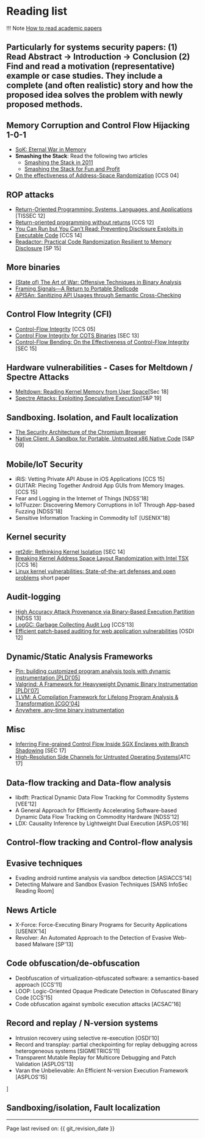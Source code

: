 # Reading list

!!! Note
   [How to read academic papers](https://medium.com/ai-saturdays/how-to-read-academic-papers-without-freaking-out-3f7ef43a070f)

Particularly for systems security papers: 
    (1) Read Abstract -> Introduction -> Conclusion
    (2) Find and read a motivation (representative) example or case studies. They include a complete (and often realistic) story and how the proposed idea solves the problem with newly proposed methods. 
---

<!-- 
## Sources

* [VPK](https://cs.brown.edu/courses/csci2951-u/lectures.html#l01)
* [Suman seminar course](http://www.cs.columbia.edu/~suman/coms_e6183.html)
* [Taesoo Kim seminar course](https://tc.gts3.org/cs8803/2014/cal.html)
* [Suman system security course](http://www.cs.columbia.edu/~suman/security_1.html)
* [Youngjin Jang - seminar course](https://syssec-s18.unexploitable.systems/cal.html)
* [Mu Zhang seminar course](https://sites.google.com/site/muzhang82/cs6956-001-2019fall)
-->

## Memory Corruption and Control Flow Hijacking 1-0-1

* [SoK: Eternal War in Memory](https://ieeexplore.ieee.org/abstract/document/6547101)
* **Smashing the Stack**: Read the following two articles
    * [Smashing the Stack in 2011](https://paulmakowski.wordpress.com/2011/01/25/smashing-the-stack-in-2011/)
    * [Smashing the Stack for Fun and Profit](http://phrack.org/issues/49/14.html#article)
* [On the effectiveness of Address-Space Randomization](https://web.stanford.edu/~blp/papers/asrandom.pdf) [CCS 04]

## ROP attacks
* [Return-Oriented Programming: Systems, Languages, and Applications](https://dl.acm.org/citation.cfm?id=2133377) [TISSEC 12]
* [Return-oriented programming without returns](https://dl.acm.org/citation.cfm?id=1866370) [CCS 12]
* [You Can Run but You Can't Read: Preventing Disclosure Exploits in Executable Code](https://www.infsec.cs.uni-saarland.de/wp-content/uploads/sites/2/2014/10/nuernberger2014ccs_disclosure.pdf) [CCS 14]
* [Readactor: Practical Code Randomization Resilient to Memory Disclosure](https://www.ics.uci.edu/~sjcrane/papers/sjcrane15_readactor.pdf) [SP 15]

## More binaries

* [(State of) The Art of War: Offensive Techniques in Binary Analysis](https://syssec-s18.unexploitable.systems/l/week04/angrSoK.pdf)
* [Framing Signals—A Return to Portable Shellcode](https://syssec-s18.unexploitable.systems/l/week03/srop.pdf)
* [APISAn: Sanitizing API Usages through Semantic Cross-Checking](https://syssec-s18.unexploitable.systems/l/week04/apisan.pdf)



## Control Flow Integrity (CFI)

* [Control-Flow Integrity](https://dl.acm.org/citation.cfm?id=1102165) [CCS 05]
* [Control Flow Integrity for COTS Binaries](https://www.usenix.org/node/174767) [SEC 13]
* [Control-Flow Bending: On the Effectiveness of Control-Flow Integrity](https://www.usenix.org/node/190961) [SEC 15]

<!--
* Efficient Path Encoding [MICRO'96]
* Precise Calling Context Encoding [ICSE'10]
* LDX: Causality Inference by Lightweight Dual Execution [ASPLOS'16]
-->






## Hardware vulnerabilities - Cases for Meltdown / Spectre Attacks

* [Meltdown: Reading Kernel Memory from User Space](https://www.usenix.org/system/files/conference/usenixsecurity18/sec18-lipp.pdf)[Sec 18]
* [Spectre Attacks: Exploiting Speculative Execution](https://spectreattack.com/spectre.pdf)[S&P 19]


## Sandboxing. Isolation, and Fault localization

* [The Security Architecture of the Chromium Browser](https://syssec-s18.unexploitable.systems/l/week05/chrome.pdf)
* [Native Client: A Sandbox for Portable, Untrusted x86 Native Code]() [S&P 09]


## Mobile/IoT Security
* iRiS: Vetting Private API Abuse in iOS Applications [CCS 15]
* GUITAR: Piecing Together Android App GUIs from Memory Images. [CCS 15]
* Fear and Logging in the Internet of Things [NDSS'18]
* IoTFuzzer: Discovering Memory Corruptions in IoT Through App-based Fuzzing [NDSS'18]
* Sensitive Information Tracking in Commodity IoT [USENIX'18]

## Kernel security 

* [ret2dir: Rethinking Kernel Isolation]() [SEC 14]
* [Breaking Kernel Address Space Layout Randomization with Intel TSX](https://dl.acm.org/citation.cfm?id=2978321) [CCS 16]
* [Linux kernel vulnerabilities: State-of-the-art defenses and open problems](https://tc.gts3.org/cs8803/2014/r/kbugs.pdf) short paper

## Audit-logging

* [High Accuracy Attack Provenance via Binary-Based Execution Partition]() [NDSS 13]
* [LogGC: Garbage Collecting Audit Log]() [CCS'13]
* [Efficient patch-based auditing for web application vulnerabilities]() [OSDI 12]

## Dynamic/Static Analysis Frameworks

* [Pin: building customized program analysis tools with dynamic instrumentation [PLDI'05]]()
* [Valgrind: A Framework for Heavyweight Dynamic Binary Instrumentation [PLDI'07]]()
* [LLVM: A Compilation Framework for Lifelong Program Analysis & Transformation [CGO'04]]()
* [Anywhere, any-time binary instrumentation](ftp://128.105.2.31/pub/paradyn/papers/Bernat11AWAT.pdf)

## Misc
* [Inferring Fine-grained Control Flow Inside SGX Enclaves with Branch Shadowing](https://www.usenix.org/system/files/conference/usenixsecurity17/sec17-lee-sangho.pdf) [SEC 17]
* [High-Resolution Side Channels for Untrusted Operating Systems](https://syssec-s18.unexploitable.systems/l/week06/sgx-side.pdf)[ATC 17]

## Data-flow tracking and Data-flow analysis
* libdft: Practical Dynamic Data Flow Tracking for Commodity Systems [VEE'12]
* A General Approach for Efficiently Accelerating Software-based Dynamic Data Flow Tracking on Commodity Hardware [NDSS'12]
* LDX: Causality Inference by Lightweight Dual Execution [ASPLOS'16]

## Control-flow tracking and Control-flow analysis


## Evasive techniques
* Evading android runtime analysis via sandbox detection [ASIACCS'14]
* Detecting Malware and Sandbox Evasion Techniques [SANS InfoSec Reading Room]

## News Article
* X-Force: Force-Executing Binary Programs for Security Applications [USENIX'14]
* Revolver: An Automated Approach to the Detection of Evasive Web-based Malware [SP'13]

## Code obfuscation/de-obfuscation
* Deobfuscation of virtualization-obfuscated software: a semantics-based approach [CCS'11]
* LOOP: Logic-Oriented Opaque Predicate Detection in Obfuscated Binary Code [CCS'15]
* Code obfuscation against symbolic execution attacks [ACSAC'16]

## Record and replay / N-version systems
* Intrusion recovery using selective re-execution [OSDI'10]
* Record and transplay: partial checkpointing for replay debugging across heterogeneous systems [SIGMETRICS'11]
* Transparent Mutable Replay for Multicore Debugging and Patch Validation [ASPLOS'13]
* Varan the Unbelievable: An Efficient N-version Execution Framework [ASPLOS'15]

]

## Sandboxing/isolation, Fault localization


----
Page last revised on: {{ git_revision_date }}